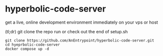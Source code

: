 # hyperbolic-code-server

get a live, online development environment immediately on your vps or host

(tl;dr)
git clone the repo
run or check out the end of setup.sh

```
git clone https://github.com/AnEntrypoint/hyperbolic-code-server.git
cd hyeprbolic-code-server
docker compose up -d
```
